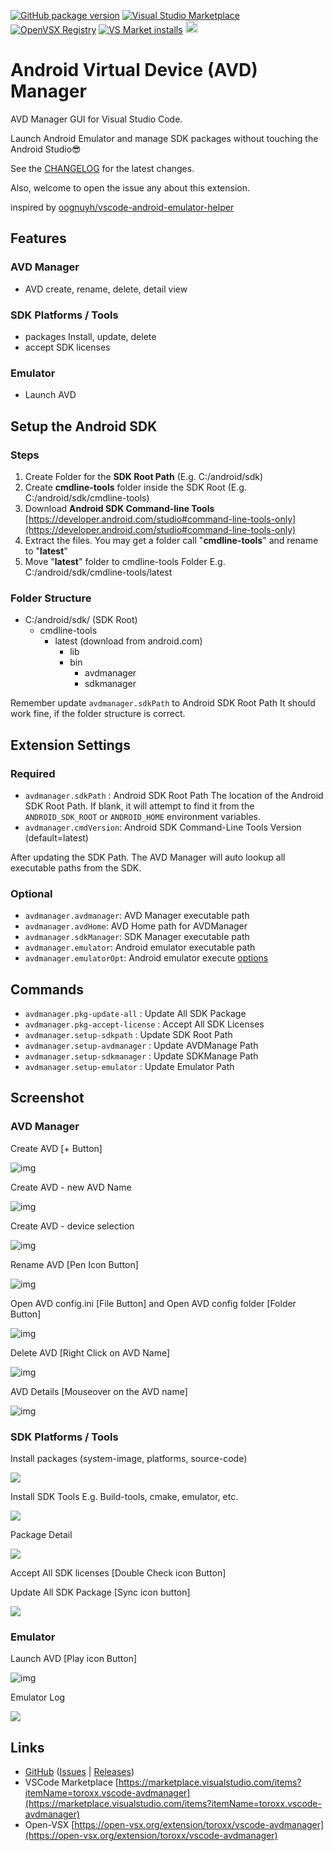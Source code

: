 [![GitHub package version](https://img.shields.io/github/v/release/toroxx/vscode-avdmanager?include_prereleases&label=GitHub%20version)](https://github.com/toroxx/vscode-avdmanager)
[![Visual Studio Marketplace](https://img.shields.io/visual-studio-marketplace/v/toroxx.vscode-avdmanager?label=VS%20Marketplace&logo=sdf)](https://marketplace.visualstudio.com/items?itemName=toroxx.vscode-avdmanager)
[![OpenVSX Registry](https://img.shields.io/open-vsx/v/toroxx/vscode-avdmanager?label=Open%20VSX)](https://open-vsx.org/extension/toroxx/vscode-avdmanager)
[![VS Market installs](https://img.shields.io/visual-studio-marketplace/i/toroxx.vscode-avdmanager?color=green&label=Installs)](https://marketplace.visualstudio.com/items?itemName=toroxx.vscode-avdmanager)
<a target="_blank" href="https://www.buymeacoffee.com/toroxx12"><img src="https://www.buymeacoffee.com/assets/img/custom_images/orange_img.png" height="20px"></a>

# Android Virtual Device (AVD) Manager

AVD Manager GUI for Visual Studio Code.

Launch Android Emulator and manage SDK packages without touching the Android Studio😎

See the [CHANGELOG](CHANGELOG.md) for the latest changes.

Also, welcome to open the issue any about this extension.

inspired by [oognuyh/vscode-android-emulator-helper](https://github.com/oognuyh/vscode-android-emulator-helper)

## Features

### AVD Manager

* AVD create, rename, delete, detail view

### SDK Platforms / Tools

* packages Install, update, delete
* accept SDK licenses

### Emulator

* Launch AVD

## Setup the Android SDK

### Steps

1. Create Folder for the **SDK Root Path**  (E.g. C:/android/sdk)
2. Create **cmdline-tools** folder inside the SDK Root
   (E.g. C:/android/sdk/cmdline-tools)
3. Download **Android SDK Command-line Tools**
   [https://developer.android.com/studio#command-line-tools-only](https://developer.android.com/studio#command-line-tools-only)
4. Extract the files. You may get a folder call "**cmdline-tools**" and rename to "**latest**"
5. Move "**latest**" folder to cmdline-tools Folder
   E.g. C:/android/sdk/cmdline-tools/latest

### Folder Structure

* C:/android/sdk/ (SDK Root)
  * cmdline-tools
    * latest (download from android.com)
      * lib
      * bin
        * avdmanager
        * sdkmanager

Remember update `avdmanager.sdkPath` to Android SDK Root Path
It should work fine, if the folder structure is correct.

## Extension Settings

### Required

* `avdmanager.sdkPath` : Android SDK Root Path
  The location of the Android SDK Root Path. If blank, it will attempt to find it from the `ANDROID_SDK_ROOT` or `ANDROID_HOME` environment variables.
* `avdmanager.cmdVersion`: Android SDK Command-Line Tools Version (default=latest)

After updating the SDK Path. The AVD Manager will auto lookup all executable paths from the SDK.

### Optional

* `avdmanager.avdmanager`: AVD Manager executable path
* `avdmanager.avdHome`: AVD Home path for AVDManager
* `avdmanager.sdkManager`: SDK Manager executable path
* `avdmanager.emulator`: Android emulator executable path
* `avdmanager.emulatorOpt`: Android emulator execute [options](https://developer.android.com/studio/run/emulator-commandline)

## Commands

* `avdmanager.pkg-update-all` : Update All SDK Package
* `avdmanager.pkg-accept-license` : Accept All SDK Licenses
* `avdmanager.setup-sdkpath` : Update SDK Root Path
* `avdmanager.setup-avdmanager` : Update AVDManage Path
* `avdmanager.setup-sdkmanager` : Update SDKManage Path
* `avdmanager.setup-emulator` : Update Emulator Path

## Screenshot

### AVD Manager

Create AVD [+ Button]

![img](image/README/1647306492723.png)

Create AVD - new AVD Name

![img](image/README/2023-08-01214131.png)

Create AVD - device selection

![img](image/README/2023-08-01214153.png)


Rename AVD [Pen Icon Button]  
  
![img](image/README/1647306376053-2.png)

Open AVD config.ini  [File Button] and Open AVD config folder  [Folder Button]

![img](image/README/202306281147001.png)

Delete AVD [Right Click on AVD Name]

![img](image/README/1647306333965-2.png)


AVD Details [Mouseover on the AVD name]

![img](image/README/1647306806230-2.png)

### SDK Platforms / Tools

Install packages (system-image, platforms, source-code)

![](image/README/1647845727856.png)

Install SDK Tools E.g. Build-tools, cmake, emulator, etc.

![](image/README/1647845760332.png)

Package Detail

![](image/README/1647666693038.png)

Accept All SDK licenses [Double Check icon Button]

Update All SDK Package [Sync icon button]

![](image/README/1647666810384.png)

### Emulator

Launch AVD [Play icon Button]

![img](image/README/1647306185675.png)

Emulator Log

![](image/README/1647845143589.png)

## Links

- [GitHub](https://github.com/toroxx/vscode-avdmanager) ([Issues](https://github.com/toroxx/vscode-avdmanager/issues) | [Releases](https://github.com/toroxx/vscode-avdmanager/releases))
- VSCode Marketplace
  [https://marketplace.visualstudio.com/items?itemName=toroxx.vscode-avdmanager](https://marketplace.visualstudio.com/items?itemName=toroxx.vscode-avdmanager)
- Open-VSX
  [https://open-vsx.org/extension/toroxx/vscode-avdmanager](https://open-vsx.org/extension/toroxx/vscode-avdmanager)
